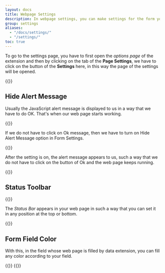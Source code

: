 ```yaml
---
layout: docs
title: Webpage Settings
description: In webpage settings, you can make settings for the form you are working on. Such as Hide Alert Message, Status Toolbar, Fill Color in the Form Fields
group: settings
aliases:
  - "/docs/settings/"
  - "/settings/"
toc: true
---
```


To go to the settings page, you have to first open the *options page* of the extension and then by clicking on the tab of the **Page Settings**, we have to click on the button of the **Settings** here, in this way the page of the settings will be opened. 

{{<img settings-button.png>}}

## Hide Alert Message

Usually the JavaScript alert message is displayed to us ​in a way that we have to do OK. That's when our web page starts working.

{{<img js-alert-message.png>}}

If we do not have to click on Ok message, then we have to turn on Hide Alert Message option in Form Settings.

{{<img js-alert-message-settings.png>}}

After the setting is on, the alert message appears to us, such a way that we do not have to click on the button of Ok and the web page keeps running.

{{<img js-alert-message-hide.png>}}


## Status Toolbar

{{<img status-toolbar-settings.png>}}

The *Status Bar* appears in your web page in such a way that you can set it in any position at the top or bottom.

{{<img status-toolbar.png>}}


## Form Field Color

With this, in the field whose web page is filled by data extension, you can fill any color according to your field.

{{<img form-field-color-setting.png>}}
{{<img form-field-color.png>}}